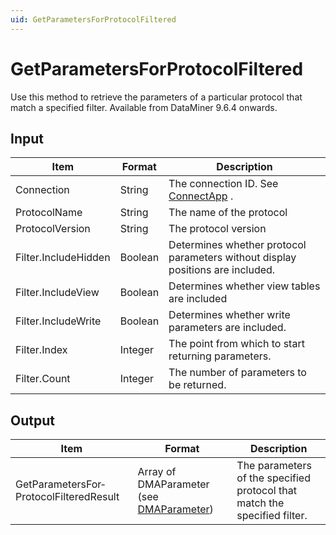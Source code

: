 ```yaml
---
uid: GetParametersForProtocolFiltered
---
```


# GetParametersForProtocolFiltered

Use this method to retrieve the parameters of a particular protocol that match a specified filter. Available from DataMiner 9.6.4 onwards.

## Input

| Item                 | Format  | Description                                                                      |
|----------------------|---------|----------------------------------------------------------------------------------|
| Connection           | String  | The connection ID. See [ConnectApp](xref:ConnectApp) . |
| ProtocolName         | String  | The name of the protocol                                                         |
| ProtocolVersion      | String  | The protocol version                                                             |
| Filter.IncludeHidden | Boolean | Determines whether protocol parameters without display positions are included.   |
| Filter.IncludeView   | Boolean | Determines whether view tables are included                                      |
| Filter.IncludeWrite  | Boolean | Determines whether write parameters are included.                                |
| Filter.Index         | Integer | The point from which to start returning parameters.                              |
| Filter.Count         | Integer | The number of parameters to be returned.                                         |

## Output

| Item                                    | Format                                                                               | Description                                                               |
|-----------------------------------------|--------------------------------------------------------------------------------------|---------------------------------------------------------------------------|
| GetParametersFor­ProtocolFilteredResult | Array of DMAParameter (see [DMAParameter](xref:DMAParameter)) | The parameters of the specified protocol that match the specified filter. |

